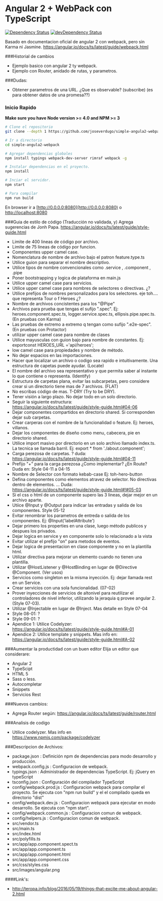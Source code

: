# Angular 2 + WebPack con TypeScript

[![Dependency Status](https://david-dm.org/joseverdugo/simple-angula2-webpack.svg)](https://david-dm.org/joseverdugo/simple-angula2-webpack)
[![devDependency Status](https://david-dm.org/joseverdugo/simple-angula2-webpack/dev-status.svg)](https://david-dm.org/joseverdugo/simple-angula2-webpack#info=devDependencies)


Basado en documentacion oficial de angular 2 con webpack, pero sin Karma ni Jasmine.
https://angular.io/docs/ts/latest/guide/webpack.html 

###Historial de cambios
- Ejemplo basico con angular 2 ty webpack.
- Ejemplo con Router, anidado de rutas, y parametros.

###Dudas:
- Obtener parametros de una URL. ¿Que es observable? (subscribe) (es para obtener datos de una promesa??)

### Inicio Rapido
**Make sure you have Node version >= 4.0 and NPM >= 3**

```bash
# Clone el repositorio
git clone --depth 1 https://github.com/joseverdugo/simple-angula2-webpack.git

# Ir a directorio
cd simple-angula2-webpack

# Agregar dependencias globales
npm install typings webpack-dev-server rimraf webpack -g

# Instalar dependencias en el proyecto.
npm install

# Inciar el servidor.
npm start

# Para compilar
npm run build

```
En browser ir a [http://0.0.0.0:8080](http://0.0.0.0:8080) o [http://localhost:8080](http://localhost:8080)

###Guia de estilo de código (Traducción no validada, y)
Agrega sugerencias de Jonh Papa. https://angular.io/docs/ts/latest/guide/style-guide.html
- Limite de 400 lineas de código por archivo.
- Limite de 75 lineas de código por funcion.
- Componentes upper camel case.
- Nomenclatura de nombre de archivo bajo el patron feature.type.ts
- Utilice guion para separar el nombre descriptivo.
- Utilice tipos de nombre convencionales como  .service , .component , .pipe
- Poner bootstrapping  y logica de plataforma en main.js
- Utilice upper camel case para servicios.
- Utilice upper camel case para nombres de selectores o directivas. ¿?
- Utilice prefijos de nombres personalizados para los selectores. eje toh.... que representa Tour o f Heroes ¿?
- Nombre de archivos concistentes para los "@Pipe"
- Archivos para prueba  que tengas el sufijo ".spec". Ej: heroes.component.spec.ts, logger.service.spec.ts, ellipsis.pipe.spec.ts. (En pruebas con Karma)
- Las pruebas de extremo a extremo q tengan como sufijo ".e2e-spec". (En pruebas con Protactor)
- utilizar upper camel case para nombre de clases
- Utilice mayusculas con guion bajo para nombre de constantes. Ej: exportconst HEROES_URL ='api/heroes';
- low camel case para propiedades y nombre de método.
- No dejar espacios en las importaciones.
- Hacer que localizar un archivo o codigo sea rapido e intuitivamente. Una estructura de capetas puede ayudar. (Locate)
- El nombre del archivo sea representativo y que permita saber al instante lo que contiene o representa. (Identify)
- Estructura de carpetas plana, evitar las subcarpetas, pero considere crear si un directorio tiene mas de 7 archivos. (FLAT)
- No escribas código de mas. T-DRY (Try to be DRY).
- Tener visión a largo plazo. No dejar todo en un solo directorio.
- Seguir la siguiente estructura: https://angular.io/docs/ts/latest/guide/style-guide.html#04-06
- Dejar componentes compartidos en directorio shared. Si corresponden dejar sub carpetas.
- Crear carperas con el nombre de la funcionalidad o feature. Ej: heroes, villanos.
- Dejar los componentes de diseño como menu, cabecera, pie en directorio shared.
- Utilice import masivo por directorio en un solo archivo llamado index.ts. La tecnica se llamada barril. Ej: 
export * from './about.component';
- Carga perezosa de carpetas. ? duda: https://angular.io/docs/ts/latest/guide/style-guide.html#04-11
- Prefijo "+" para la carga perezosa ¿Como implementar? ¿En Route?  Duda en: Style 04-11 a 04-15
- Nombre de Selector con formato kebab-case Ej: toh-hero-button
- Defina componentes como elementos atravez de selector. No directivas dentro de elementos. ... Duda: https://angular.io/docs/ts/latest/guide/style-guide.html#!#05-03
- Si el css o html de un componente supero las 3 lineas, dejar mejor en un archivo aparte.
- Utiice @Input y @Output para indicar las entradas y salida de los componentes. Style 05-12
- Evitar renombrar los parametros de entreda o salida de los componentes. Ej: @Input('labelAttribute') 
- Dejar primero los properties en una clase, luego método publicos y despues los privados.
- Dejar logica en service y en componente solo lo relacionado a la vista
- Evitar utilizar el prefijo "on" para metodos de eventos.
- Dejar logica de presentacion en clase componente y no en la plantilla html.
- Utilizar directiva para mejorar un elemento cuando no tienen una plantilla.
- Utilizar @HostListener y @HostBinding en lugar de @Directive @Component. (Ver usos)
- Servicios como singleton en la misma inyección.  Ej: dejar llamada rest en un Service.
- Crear servicios con una sola funcionalidad. (07-02)
- Prover inyecciones de servicios de altonivel para reutilizar el controladores de nivel inferior, utilizando la jeraquia q provee angular 2. (Style 07-03). 
- Utilizar @Injectable en lugar de @Inject. Mas detalle en Style 07-04
- Style 08-01: ?
- Style 09-01: ?
- Apendice 1: Utilice Codelyzer: https://angular.io/docs/ts/latest/guide/style-guide.html#A-01
- Apendice 2: Utilice template y snippets. Mas info en: https://angular.io/docs/ts/latest/guide/style-guide.html#A-02

###Aumentar la productidad con un buen editor
Elija un editor que considerare:
- Angular 2
- TypeScipt
- HTML 5
- Sass o less.
- Autocompletar
- Snippets
- Servicios Rest

###Nuevos cambios:
- Agrega Router según: https://angular.io/docs/ts/latest/guide/router.html

###Analisis de codigo
- Utilice codelyzer. Mas info en https://www.npmjs.com/package/codelyzer


###Descripcion de Archivos:
- package.json : Definición npm de dependencias para modo desarrollo y producción.
- webpack.config.js : Configuracion de webpack.
- typings.json : Administrador de dependencias TypeScript. Ej: jQuery en typeScript
- tsconfig.json : Configuración del compilador TypeScript 
- config/webpack.prod.js : Configuracion webpack para compilar el proyecto. Se ejecuta con "npm run build" y el el compilado queda en directorio "dist"
- config/webpack.dev.js : Configuracion webpack para ejecutar en modo desarrollo. Se ejecuta con "npm start".
- config/webpack.common.js : Configuracion comun de webpack. 
- config/helpers.js : Configuracion comun de webpack. 
- src/vendor.ts 
- src/main.ts
- src/index.html
- src/polyfills.ts
- src/app/app.component.spect.ts
- src/app/app.component.ts
- src/app/app.component.html
- src/app/app.component.css
- src/css/styles.css
- src/images/angular.png


####Link's:
- http://teropa.info/blog/2016/05/19/things-that-excite-me-about-angular-2.html

